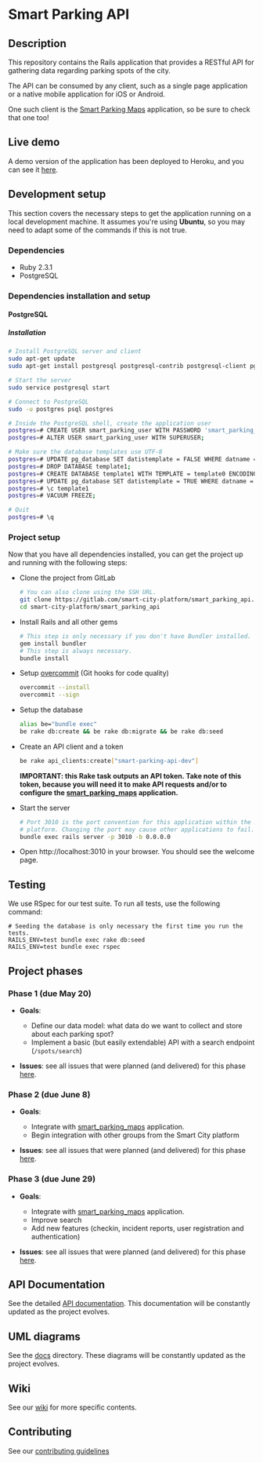 # Smart Parking API

## Description

This repository contains the Rails application that provides a RESTful API for
gathering data regarding parking spots of the city.

The API can be consumed by any client, such as a single page application or a
native mobile application for iOS or Android.

One such client is the
[Smart Parking Maps](https://gitlab.com/smart-city-platform/smart_parking_maps)
application, so be sure to check that one too!

## Live demo

A demo version of the application has been deployed to Heroku, and you can
see it [here](http://smart-parking-api.herokuapp.com/).

## Development setup

This section covers the necessary steps to get the application running on a
local development machine. It assumes you're using **Ubuntu**, so you may need
to adapt some of the commands if this is not true.

### Dependencies

- Ruby 2.3.1
- PostgreSQL

### Dependencies installation and setup

#### PostgreSQL

##### Installation

```bash
# Install PostgreSQL server and client
sudo apt-get update
sudo apt-get install postgresql postgresql-contrib postgresql-client pgadmin3

# Start the server
sudo service postgresql start

# Connect to PostgreSQL
sudo -u postgres psql postgres

# Inside the PostgreSQL shell, create the application user
postgres=# CREATE USER smart_parking_user WITH PASSWORD 'smart_parking_pass' CREATEDB;
postgres=# ALTER USER smart_parking_user WITH SUPERUSER;

# Make sure the database templates use UTF-8
postgres=# UPDATE pg_database SET datistemplate = FALSE WHERE datname = 'template1';
postgres=# DROP DATABASE template1;
postgres=# CREATE DATABASE template1 WITH TEMPLATE = template0 ENCODING = 'UNICODE';
postgres=# UPDATE pg_database SET datistemplate = TRUE WHERE datname = 'template1';
postgres=# \c template1
postgres=# VACUUM FREEZE;

# Quit
postgres=# \q
```

### Project setup

Now that you have all dependencies installed, you can get the project up and
running with the following steps:

- Clone the project from GitLab
  ```bash
  # You can also clone using the SSH URL.
  git clone https://gitlab.com/smart-city-platform/smart_parking_api.git smart-city-platform/smart_parking_api
  cd smart-city-platform/smart_parking_api
  ```

- Install Rails and all other gems
  ```bash
  # This step is only necessary if you don't have Bundler installed.
  gem install bundler
  # This step is always necessary.
  bundle install
  ```

- Setup [overcommit](https://github.com/brigade/overcommit) (Git hooks for code quality)
  ```bash
  overcommit --install
  overcommit --sign
  ```
- Setup the database
  ```bash
  alias be="bundle exec"
  be rake db:create && be rake db:migrate && be rake db:seed
  ```

- Create an API client and a token
  ```bash
  be rake api_clients:create["smart-parking-api-dev"]
  ```
  **IMPORTANT: this Rake task outputs an API token. Take note of this token,
  because you will need it to make API requests and/or to configure the
  [smart_parking_maps](https://gitlab.com/smart-city-platform/smart_parking_maps) application.**

- Start the server
  ```bash
  # Port 3010 is the port convention for this application within the Smart City
  # platform. Changing the port may cause other applications to fail.
  bundle exec rails server -p 3010 -b 0.0.0.0
  ```

- Open http://localhost:3010 in your browser. You should see the welcome page.

## Testing

We use RSpec for our test suite. To run all tests, use the following command:
```
# Seeding the database is only necessary the first time you run the tests.
RAILS_ENV=test bundle exec rake db:seed
RAILS_ENV=test bundle exec rspec
```

## Project phases

### Phase 1 (due May 20)

- **Goals**:
  - Define our data model: what data do we want to collect and store about each parking spot?
  - Implement a basic (but easily extendable) API with a search endpoint (`/spots/search`)

- **Issues**: see all issues that were planned (and delivered) for this phase [here](https://gitlab.com/smart-city-platform/smart_parking_api/issues?assignee_id=&author_id=&milestone_title=Phase+1&scope=all&sort=id_desc&state=all&issue_search=&).

### Phase 2 (due June 8)

- **Goals**:
  - Integrate with [smart\_parking\_maps](https://gitlab.com/smart-city-platform/smart_parking_maps) application.
  - Begin integration with other groups from the Smart City platform

- **Issues**: see all issues that were planned (and delivered) for this phase [here](https://gitlab.com/smart-city-platform/smart_parking_api/issues?assignee_id=&author_id=&milestone_title=Phase+2&scope=all&sort=id_desc&state=all&issue_search=&).

### Phase 3 (due June 29)

- **Goals**:
  - Integrate with [smart\_parking\_maps](https://gitlab.com/smart-city-platform/smart_parking_maps) application.
  - Improve search
  - Add new features (checkin, incident reports, user registration and authentication)

- **Issues**: see all issues that were planned (and delivered) for this phase [here](https://gitlab.com/smart-city-platform/smart_parking_api/issues?assignee_id=&author_id=&milestone_title=Phase+3&scope=all&sort=id_desc&state=all&issue_search=&).


## API Documentation

See the detailed
[API documentation](https://gitlab.com/smart-city-platform/smart_parking_api/wikis/api-docs).
This documentation will be constantly updated as the project evolves.

## UML diagrams

See the [docs](https://gitlab.com/smart-city-platform/smart_parking_api/tree/master/docs) directory.
These diagrams will be constantly updated as the project evolves.

## Wiki

See our [wiki](https://gitlab.com/smart-city-platform/smart_parking_api/wikis/home) for more specific contents.

## Contributing

See our [contributing guidelines](https://gitlab.com/smart-city-platform/smart_parking_api/wikis/contributing)
